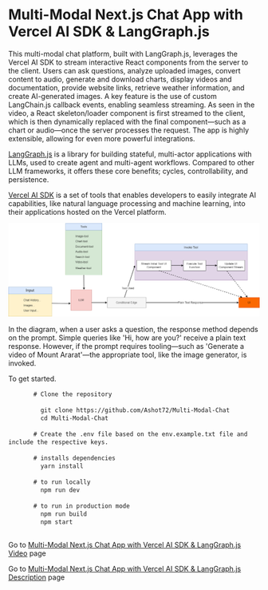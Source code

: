# Multi-Modal Next.js Chat App with Vercel AI SDK & LangGraph.js
This multi-modal chat platform, built with LangGraph.js, leverages the Vercel AI SDK to stream interactive React components from the server to the client. Users can ask questions, analyze uploaded images, convert content to audio, generate and download charts, display videos and documentation, provide website links, retrieve weather information, and create AI-generated images. A key feature is the use of custom LangChain.js callback events, enabling seamless streaming. As seen in the video, a React skeleton/loader component is first streamed to the client, which is then dynamically replaced with the final component—such as a chart or audio—once the server processes the request. The app is highly extensible, allowing for even more powerful integrations.


[LangGraph.js](https://langchain-ai.github.io/langgraphjs/) is a library for building stateful, multi-actor applications with LLMs, used to create agent and multi-agent workflows. Compared to other LLM frameworks, it offers these core benefits; cycles, controllability, and persistence.

[Vercel AI SDK](https://sdk.vercel.ai/) is a set of tools that enables developers to easily integrate AI capabilities, like natural language processing and machine learning, into their applications hosted on the Vercel platform.


![graph image](https://github.com/Ashot72/Multi-Modal-Chat/blob/main/multimodal.png)

In the diagram, when a user asks a question, the response method depends on the prompt. Simple queries like 'Hi, how are you?' receive a plain text response. However, if the prompt requires tooling—such as 'Generate a video of Mount Ararat'—the appropriate tool, like the image generator, is invoked.

To get started.
```
       # Clone the repository

         git clone https://github.com/Ashot72/Multi-Modal-Chat
         cd Multi-Modal-Chat

       # Create the .env file based on the env.example.txt file and include the respective keys.
       
       # installs dependencies
         yarn install

       # to run locally
         npm run dev
    
       # to run in production mode
         npm run build
         npm start
         
```

Go to [Multi-Modal Next.js Chat App with Vercel AI SDK & LangGraph.js Video](https://youtu.be/6ZWi-TQI-l8) page

Go to [Multi-Modal Next.js Chat App with Vercel AI SDK & LangGraph.js Description](https://ashot72.github.io/Multi-Modal-Chat/doc.html) page
